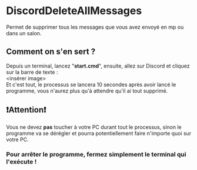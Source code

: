 # DiscordDeleteAllMessages
Permet de supprimer tous les messages que vous avez envoyé en mp ou dans un salon.

## Comment on s'en sert ?
Depuis un terminal, lancez "**start.cmd**", ensuite, allez sur Discord et cliquez sur la barre de texte :<br/>
<insérer image><br/>
Et c'est tout, le processus se lancera 10 secondes après avoir lancé le programme, vous n'aurez plus qu'à attendre qu'il ai tout supprimé.
## ❗Attention❗
Vous ne devez **pas** toucher à votre PC durant tout le processus, sinon le programme va se dérégler et pourra potentiellement faire n'importe quoi sur votre PC.<br/>
### Pour arrêter le programme, fermez simplement le terminal qui l'exécute !
